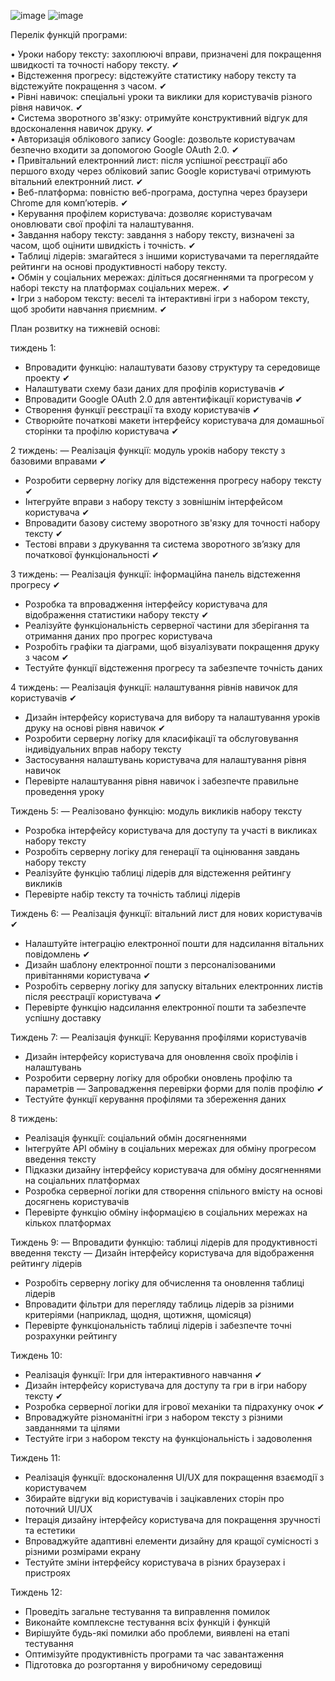 ![image](https://github.com/Maksym1234q/Kravchyshyn.University.LearnTyping/assets/115777985/a7cc23b1-c75f-40f1-a5d3-2e8ba0838b17)
![image](https://github.com/Maksym1234q/Kravchyshyn.University.LearnTyping/assets/115777985/7d4b9173-814a-415c-be6f-26bd3bcd34e7)

Перелік функцій програми:

• Уроки набору тексту: захоплюючі вправи, призначені для покращення швидкості та точності набору тексту.    &#10004;   <br>
• Відстеження прогресу: відстежуйте статистику набору тексту та відстежуйте покращення з часом.    &#10004;   <br>
• Рівні навичок: спеціальні уроки та виклики для користувачів різного рівня навичок.    &#10004;   <br>
• Система зворотного зв'язку: отримуйте конструктивний відгук для вдосконалення навичок друку.   &#10004;   <br>
• Авторизація облікового запису Google: дозвольте користувачам безпечно входити за допомогою Google OAuth 2.0.    &#10004;   <br>
• Привітальний електронний лист: після успішної реєстрації або першого входу через обліковий запис Google користувачі отримують вітальний електронний лист.    &#10004;   <br>
• Веб-платформа: повністю веб-програма, доступна через браузери Chrome для комп’ютерів.    &#10004;   <br>
• Керування профілем користувача: дозволяє користувачам оновлювати свої профілі та налаштування.   <br>
• Завдання набору тексту: завдання з набору тексту, визначені за часом, щоб оцінити швидкість і точність.    &#10004;   <br>
• Таблиці лідерів: змагайтеся з іншими користувачами та переглядайте рейтинги на основі продуктивності набору тексту.   <br>
• Обмін у соціальних мережах: діліться досягненнями та прогресом у наборі тексту на платформах соціальних мереж.   &#10004;   <br>
• Ігри з набором тексту: веселі та інтерактивні ігри з набором тексту, щоб зробити навчання приємним.    &#10004;   <br>



План розвитку на тижневій основі:

тиждень 1:
- Впровадити функцію: налаштувати базову структуру та середовище проекту    &#10004;
- Налаштувати схему бази даних для профілів користувачів    &#10004;
- Впровадити Google OAuth 2.0 для автентифікації користувачів    &#10004;
- Створення функції реєстрації та входу користувачів    &#10004;
- Створюйте початкові макети інтерфейсу користувача для домашньої сторінки та профілю користувача    &#10004;

2 тиждень:
— Реалізація функції: модуль уроків набору тексту з базовими вправами    &#10004;
- Розробити серверну логіку для відстеження прогресу набору тексту    &#10004;
- Інтегруйте вправи з набору тексту з зовнішнім інтерфейсом користувача    &#10004;
- Впровадити базову систему зворотного зв'язку для точності набору тексту    &#10004;
- Тестові вправи з друкування та система зворотного зв’язку для початкової функціональності    &#10004;

3 тиждень:
— Реалізація функції: інформаційна панель відстеження прогресу    &#10004;
- Розробка та впровадження інтерфейсу користувача для відображення статистики набору тексту    &#10004;
- Реалізуйте функціональність серверної частини для зберігання та отримання даних про прогрес користувача
- Розробіть графіки та діаграми, щоб візуалізувати покращення друку з часом    &#10004;
- Тестуйте функції відстеження прогресу та забезпечте точність даних

4 тиждень:
— Реалізація функції: налаштування рівнів навичок для користувачів    &#10004;
- Дизайн інтерфейсу користувача для вибору та налаштування уроків друку на основі рівня навичок    &#10004;
- Розробити серверну логіку для класифікації та обслуговування індивідуальних вправ набору тексту
- Застосування налаштувань користувача для налаштування рівня навичок
- Перевірте налаштування рівня навичок і забезпечте правильне проведення уроку

Тиждень 5:
— Реалізовано функцію: модуль викликів набору тексту
- Розробка інтерфейсу користувача для доступу та участі в викликах набору тексту
- Розробіть серверну логіку для генерації та оцінювання завдань набору тексту
- Реалізуйте функцію таблиці лідерів для відстеження рейтингу викликів
- Перевірте набір тексту та точність таблиці лідерів

Тиждень 6:
— Реалізація функції: вітальний лист для нових користувачів    &#10004;
- Налаштуйте інтеграцію електронної пошти для надсилання вітальних повідомлень    &#10004;
- Дизайн шаблону електронної пошти з персоналізованими привітаннями користувача    &#10004;
- Розробіть серверну логіку для запуску вітальних електронних листів після реєстрації користувача    &#10004;
- Перевірте функцію надсилання електронної пошти та забезпечте успішну доставку

Тиждень 7:
— Реалізація функції: Керування профілями користувачів
- Дизайн інтерфейсу користувача для оновлення своїх профілів і налаштувань
- Розробити серверну логіку для обробки оновлень профілю та параметрів
— Запровадження перевірки форми для полів профілю    &#10004;
- Тестуйте функції керування профілями та збереження даних

8 тиждень:
- Реалізація функції: соціальний обмін досягненнями
- Інтегруйте API обміну в соціальних мережах для обміну прогресом введення тексту
- Підказки дизайну інтерфейсу користувача для обміну досягненнями на соціальних платформах
- Розробка серверної логіки для створення спільного вмісту на основі досягнень користувачів
- Перевірте функцію обміну інформацією в соціальних мережах на кількох платформах

Тиждень 9:
— Впровадити функцію: таблиці лідерів для продуктивності введення тексту
— Дизайн інтерфейсу користувача для відображення рейтингу лідерів
- Розробіть серверну логіку для обчислення та оновлення таблиці лідерів
- Впровадити фільтри для перегляду таблиць лідерів за різними критеріями (наприклад, щодня, щотижня, щомісяця)
- Перевірте функціональність таблиці лідерів і забезпечте точні розрахунки рейтингу

Тиждень 10:
- Реалізація функції: Ігри для інтерактивного навчання    &#10004;
- Дизайн інтерфейсу користувача для доступу та гри в ігри набору тексту    &#10004;
- Розробка серверної логіки для ігрової механіки та підрахунку очок    &#10004;
- Впроваджуйте різноманітні ігри з набором тексту з різними завданнями та цілями
- Тестуйте ігри з набором тексту на функціональність і задоволення

Тиждень 11:
- Реалізація функції: вдосконалення UI/UX для покращення взаємодії з користувачем
- Збирайте відгуки від користувачів і зацікавлених сторін про поточний UI/UX
- Ітерація дизайну інтерфейсу користувача для покращення зручності та естетики
- Впроваджуйте адаптивні елементи дизайну для кращої сумісності з різними розмірами екрану
- Тестуйте зміни інтерфейсу користувача в різних браузерах і пристроях

Тиждень 12:
- Проведіть загальне тестування та виправлення помилок
- Виконайте комплексне тестування всіх функцій і функцій
- Вирішуйте будь-які помилки або проблеми, виявлені на етапі тестування
- Оптимізуйте продуктивність програми та час завантаження
- Підготовка до розгортання у виробничому середовищі
